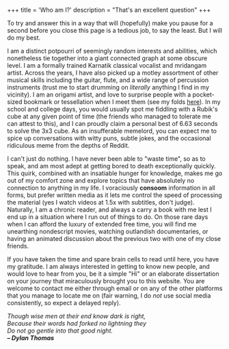 +++
title = 'Who am I?'
description = "That's an excellent question"
+++

To try and answer this in a way that will (hopefully) make you pause for a second before you close this page is a tedious job, to say the least. But I will do my best.

I am a distinct potpourri of seemingly random interests and abilities, which nonetheless tie together into a giant connected graph at some obscure level. I am a formally trained Karnatik classical vocalist and mridangam artist. Across the years, I have also picked up a motley assortment of other musical skills including the guitar, flute, and a wide range of percussion instruments (trust me to start drumming on *literally* anything I find in my vicinity). I am an origami artist, and love to surprise people with a pocket-sized bookmark or tessellation when I meet them (see my folds [here](/folds)). In my school and college days, you would usually spot me fiddling with a Rubik's cube at any given point of time (the friends who managed to tolerate me can attest to this), and I can proudly claim a personal best of 6.63 seconds to solve the 3x3 cube. As an insufferable memelord, you can expect me to spice up conversations with witty puns, subtle jokes, and the occasional ridiculous meme from the depths of Reddit.

I can't just do nothing. I have never been able to "waste time", so as to speak, and am most adept at getting bored to death exceptionally quickly. This quirk, combined with an insatiable hunger for knowledge, makes me go out of my comfort zone and explore topics that have absolutely no connection to anything in my life. I voraciously **consoom** information in all forms, but prefer written media as it lets me control the speed of processing the material (yes I watch videos at 1.5x with subtitles, don't judge). Naturally, I am a chronic reader, and always a carry a book with me lest I end up in a situation where I run out of things to do. On those rare days when I can afford the luxury of extended free time, you will find me unearthing nondescript movies, watching outlandish documentaries, or having an animated discussion about the previous two with one of my close friends.

If you have taken the time and spare brain cells to read until here, you have my gratitude. I am always interested in getting to know new people, and would love to hear from you, be it a simple "Hi" or an elaborate dissertation on your journey that miraculously brought you to this website. You are welcome to contact me either through email or on any of the other platforms that you manage to locate me on (fair warning, I do *not* use social media consistently, so expect a delayed reply).

*Though wise men at their end know dark is right,*\
*Because their words had forked no lightning they*\
*Do not go gentle into that good night.*\
***– Dylan Thomas***
